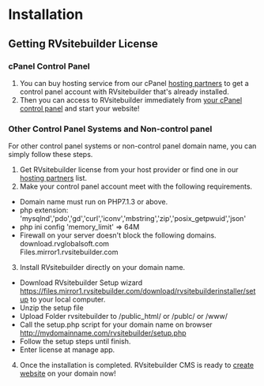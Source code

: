 # Installation

## Getting RVsitebuilder License

### cPanel Control Panel
1. You can buy hosting service from our cPanel [hosting partners](https://rvsitebuilder.com/hosting-partner/) to get a control panel account with RVsitebuilder that's already installed.
2. Then you can access to RVsitebuilder immediately from [your cPanel control panel](https://github.com/rvsitebuilder/user-docs/blob/7.2/en/create-new-website.md) and start your website!
 

### Other Control Panel Systems and Non-control panel
For other control panel systems or non-control panel domain name, you can simply follow these steps.
1. Get RVsitebuilder license from your host provider or find one in our [hosting partners](https://rvsitebuilder.com/hosting-partner/) list.
2. Make your control panel account meet with the following requirements.
- Domain name must run on PHP7.1.3 or above. 
- php extension: 'mysqlnd','pdo','gd','curl','iconv','mbstring','zip','posix_getpwuid','json' 
- php ini config 'memory_limit' => 64M 
- Firewall on your server doesn't block the following domains.  
download.rvglobalsoft.com  
Files.mirror1.rvsitebuilder.com 

3. Install RVsitebuilder directly on your domain name.
- Download RVsitebuilder Setup wizard https://files.mirror1.rvsitebuilder.com/download/rvsitebuilderinstaller/setup to your local computer. 
- Unzip the setup file 
- Upload Folder rvsitebuilder to /public_html/ or /publc/ or /www/ 
- Call the setup.php script for your domain name on browser http://mydomainname.com/rvsitebuilder/setup.php 
- Follow the setup steps until finish. 
- Enter license at manage app.

4. Once the installation is completed.
RVsitebuilder CMS is ready to [create website](https://github.com/rvsitebuilder/user-docs/blob/7.2/en/create-new-website.md) on your domain now!


